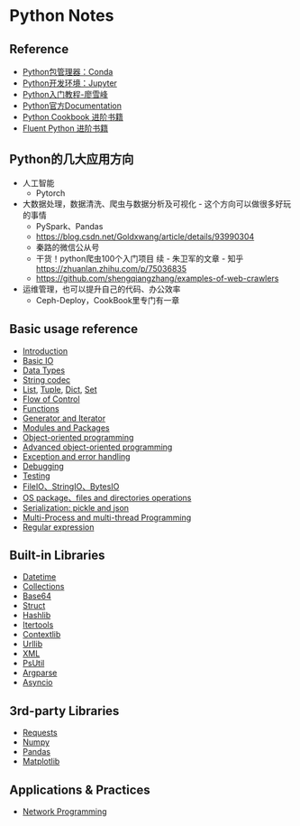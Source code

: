 # Python Notes

## Reference

- [Python包管理器：Conda](https://docs.conda.io/projects/conda/en/latest/index.html)
- [Python开发环境：Jupyter](https://jupyter.org/documentation) 
- [Python入门教程-廖雪峰](https://www.liaoxuefeng.com/wiki/1016959663602400)
- [Python官方Documentation](https://www.python.org/doc/)
- [Python Cookbook 进阶书籍](https://python3-cookbook.readthedocs.io/zh_CN/latest/)
- [Fluent Python 进阶书籍](https://book.douban.com/subject/27028517/)

## Python的几大应用方向

- 人工智能
  - Pytorch
- 大数据处理，数据清洗、爬虫与数据分析及可视化 - 这个方向可以做很多好玩的事情
  - PySpark、Pandas
  - https://blog.csdn.net/Goldxwang/article/details/93990304
  - 秦路的微信公从号
  - 干货！python爬虫100个入门项目 续 - 朱卫军的文章 - 知乎 https://zhuanlan.zhihu.com/p/75036835
  - https://github.com/shengqiangzhang/examples-of-web-crawlers
- 运维管理，也可以提升自己的代码、办公效率
  - Ceph-Deploy，CookBook里专门有一章

## Basic usage reference

 - [Introduction](https://nbviewer.jupyter.org/github/ronnyyoung/python-machine-learning/blob/master/python/basic/introduction.ipynb)
 - [Basic IO](https://nbviewer.jupyter.org/github/ronnyyoung/python-machine-learning/blob/master/python/basic/basic_io.ipynb)
 - [Data Types](https://nbviewer.jupyter.org/github/ronnyyoung/python-machine-learning/blob/master/python/basic/data_types.ipynb)
 - [String codec](https://nbviewer.jupyter.org/github/ronnyyoung/python-machine-learning/blob/master/python/basic/str_code.ipynb)
 - [List](https://nbviewer.jupyter.org/github/ronnyyoung/python-machine-learning/blob/master/python/basic/list.ipynb), [Tuple](https://nbviewer.jupyter.org/github/ronnyyoung/python-machine-learning/blob/master/python/basic/tuple.ipynb), [Dict](https://nbviewer.jupyter.org/github/ronnyyoung/python-machine-learning/blob/master/python/basic/dict.ipynb), [Set](https://nbviewer.jupyter.org/github/ronnyyoung/python-machine-learning/blob/master/python/basic/set.ipynb)
 - [Flow of Control](https://nbviewer.jupyter.org/github/ronnyyoung/python-machine-learning/blob/master/python/basic/control_flow.ipynb)
 - [Functions](https://nbviewer.jupyter.org/github/ronnyyoung/python-machine-learning/blob/master/python/basic/functions.ipynb)
 - [Generator and Iterator](https://nbviewer.jupyter.org/github/ronnyyoung/python-machine-learning/blob/master/python/basic/generator_iterator.ipynb)
 - [Modules and Packages](https://nbviewer.jupyter.org/github/ronnyyoung/python-machine-learning/blob/master/python/basic/modules_and_packages.ipynb)
 - [Object-oriented programming](https://nbviewer.jupyter.org/github/ronnyyoung/python-machine-learning/blob/master/python/basic/oop.ipynb)
 - [Advanced object-oriented programming](https://nbviewer.jupyter.org/github/ronnyyoung/python-machine-learning/blob/master/python/basic/advanced_oop.ipynb)
 - [Exception and error handling](https://nbviewer.jupyter.org/github/ronnyyoung/python-machine-learning/blob/master/python/basic/exception_and_error.ipynb)
 - [Debugging](https://nbviewer.jupyter.org/github/ronnyyoung/python-machine-learning/blob/master/python/basic/debugging.ipynb)
 - [Testing](https://nbviewer.jupyter.org/github/ronnyyoung/python-machine-learning/blob/master/python/basic/testing.ipynb)
 - [FileIO、StringIO、BytesIO](https://nbviewer.jupyter.org/github/ronnyyoung/python-machine-learning/blob/master/python/basic/io.ipynb)
 - [OS package、files and directories operations](https://nbviewer.jupyter.org/github/ronnyyoung/python-machine-learning/blob/master/python/basic/os.ipynb)
 - [Serialization: pickle and json](https://nbviewer.jupyter.org/github/ronnyyoung/python-machine-learning/blob/master/python/basic/serialization.ipynb)
 - [Multi-Process and multi-thread Programming](https://nbviewer.jupyter.org/github/ronnyyoung/python-machine-learning/blob/master/python/basic/process_and_thread.ipynb)
 - [Regular expression](https://nbviewer.jupyter.org/github/ronnyyoung/python-machine-learning/blob/master/python/basic/regular_expression.ipynb)
 
## Built-in Libraries
 
- [Datetime](https://nbviewer.jupyter.org/github/ronnyyoung/python-machine-learning/blob/master/python/built-in-libs/datetime.ipynb)
- [Collections](https://nbviewer.jupyter.org/github/ronnyyoung/python-machine-learning/blob/master/python/built-in-libs/collections.ipynb)
- [Base64](https://nbviewer.jupyter.org/github/ronnyyoung/python-machine-learning/blob/master/python/built-in-libs/base64.ipynb)
- [Struct](https://nbviewer.jupyter.org/github/ronnyyoung/python-machine-learning/blob/master/python/built-in-libs/struct.ipynb)
- [Hashlib](https://nbviewer.jupyter.org/github/ronnyyoung/python-machine-learning/blob/master/python/built-in-libs/hashlib.ipynb)
- [Itertools](https://nbviewer.jupyter.org/github/ronnyyoung/python-machine-learning/blob/master/python/built-in-libs/itertools.ipynb)
- [Contextlib](https://nbviewer.jupyter.org/github/ronnyyoung/python-machine-learning/blob/master/python/built-in-libs/contextlib.ipynb)
- [Urllib](https://nbviewer.jupyter.org/github/ronnyyoung/python-machine-learning/blob/master/python/built-in-libs/urllib.ipynb)
- [XML](https://nbviewer.jupyter.org/github/ronnyyoung/python-machine-learning/blob/master/python/built-in-libs/xml.ipynb)
- [PsUtil](https://nbviewer.jupyter.org/github/ronnyyoung/python-machine-learning/blob/master/python/built-in-libs/psutil.ipynb)
- [Argparse](https://nbviewer.jupyter.org/github/ronnyyoung/python-machine-learning/blob/master/python/built-in-libs/argparse.ipynb)
- [Asyncio](https://nbviewer.jupyter.org/github/ronnyyoung/python-machine-learning/blob/master/python/built-in-libs/asyncio.ipynb)

## 3rd-party Libraries

- [Requests](https://nbviewer.jupyter.org/github/ronnyyoung/python-machine-learning/blob/master/python/3rdparty-libs/requests.ipynb)
- [Numpy](https://nbviewer.jupyter.org/github/ronnyyoung/python-machine-learning/blob/master/python/3rdparty-libs/numpy.ipynb)
- [Pandas](https://nbviewer.jupyter.org/github/ronnyyoung/python-machine-learning/blob/master/python/3rdparty-libs/pandas.ipynb)
- [Matplotlib](https://nbviewer.jupyter.org/github/ronnyyoung/python-machine-learning/blob/master/python/3rdparty-libs/matplotlib.ipynb)

## Applications & Practices

- [Network Programming](https://nbviewer.jupyter.org/github/ronnyyoung/python-machine-learning/blob/master/python/apps/network_programming.ipynb)